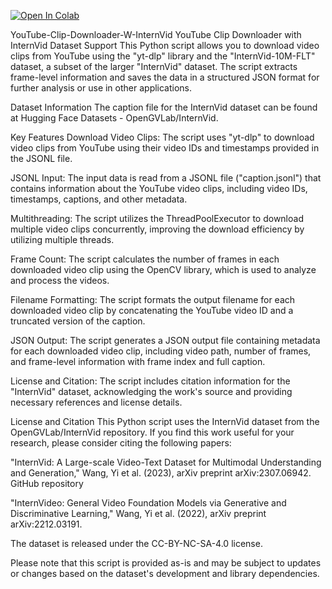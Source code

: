 [![Open In Colab](https://colab.research.google.com/assets/colab-badge.svg)](https://colab.research.google.com/github/mindsailor/YouTube-Clip-Downloader-W-InternVid/blob/main/YouTubeClipDownloader.ipynb)


YouTube-Clip-Downloader-W-InternVid
YouTube Clip Downloader with InternVid Dataset Support
This Python script allows you to download video clips from YouTube using the "yt-dlp" library and the "InternVid-10M-FLT" dataset, a subset of the larger "InternVid" dataset. The script extracts frame-level information and saves the data in a structured JSON format for further analysis or use in other applications.

Dataset Information
The caption file for the InternVid dataset can be found at Hugging Face Datasets - OpenGVLab/InternVid.




Key Features
Download Video Clips: The script uses "yt-dlp" to download video clips from YouTube using their video IDs and timestamps provided in the JSONL file.

JSONL Input: The input data is read from a JSONL file ("caption.jsonl") that contains information about the YouTube video clips, including video IDs, timestamps, captions, and other metadata.

Multithreading: The script utilizes the ThreadPoolExecutor to download multiple video clips concurrently, improving the download efficiency by utilizing multiple threads.

Frame Count: The script calculates the number of frames in each downloaded video clip using the OpenCV library, which is used to analyze and process the videos.

Filename Formatting: The script formats the output filename for each downloaded video clip by concatenating the YouTube video ID and a truncated version of the caption.

JSON Output: The script generates a JSON output file containing metadata for each downloaded video clip, including video path, number of frames, and frame-level information with frame index and full caption.



License and Citation: The script includes citation information for the "InternVid" dataset, acknowledging the work's source and providing necessary references and license details.

License and Citation
This Python script uses the InternVid dataset from the OpenGVLab/InternVid repository. If you find this work useful for your research, please consider citing the following papers:

"InternVid: A Large-scale Video-Text Dataset for Multimodal Understanding and Generation," Wang, Yi et al. (2023), arXiv preprint arXiv:2307.06942. GitHub repository

"InternVideo: General Video Foundation Models via Generative and Discriminative Learning," Wang, Yi et al. (2022), arXiv preprint arXiv:2212.03191.

The dataset is released under the CC-BY-NC-SA-4.0 license.

Please note that this script is provided as-is and may be subject to updates or changes based on the dataset's development and library dependencies.
